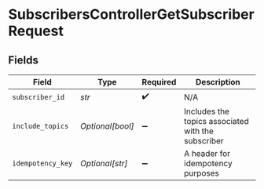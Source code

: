 # SubscribersControllerGetSubscriberRequest


## Fields

| Field                                              | Type                                               | Required                                           | Description                                        |
| -------------------------------------------------- | -------------------------------------------------- | -------------------------------------------------- | -------------------------------------------------- |
| `subscriber_id`                                    | *str*                                              | :heavy_check_mark:                                 | N/A                                                |
| `include_topics`                                   | *Optional[bool]*                                   | :heavy_minus_sign:                                 | Includes the topics associated with the subscriber |
| `idempotency_key`                                  | *Optional[str]*                                    | :heavy_minus_sign:                                 | A header for idempotency purposes                  |